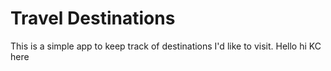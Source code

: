 # Travel Destinations

This is a simple app to keep track of destinations I'd like to visit. Hello hi KC here
